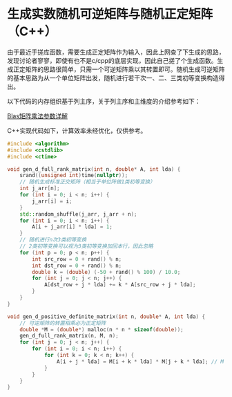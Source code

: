 # 生成实数随机可逆矩阵与随机正定矩阵（C++）


由于最近手搓库函数，需要生成正定矩阵作为输入，因此上网查了下生成的思路，发现讨论者寥寥，即使有也不是c/cpp的底层实现，因此自己搓了个生成函数。生成正定矩阵的思路很简单，只需一个可逆矩阵乘以其转置即可。随机生成可逆矩阵的基本思路为从一个单位矩阵出发，随机进行若干次一、二、三类初等变换构造得出。

以下代码的内存组织基于列主序，关于列主序和主维度的介绍参考如下：

[Blas矩阵乘法参数详解](https://zhuanlan.zhihu.com/p/104287878)

C++实现代码如下，计算效率未经优化，仅供参考。

```cpp
#include <algorithm>
#include <cstdlib>
#include <ctime>

void gen_d_full_rank_matrix(int n, double* A, int lda) {
    srand((unsigned int)time(nullptr));
    // 随机生成标准正交矩阵（相当于单位阵做1类初等变换）
    int j_arr[n];
    for (int i = 0; i < n; i++) {
        j_arr[i] = i;
    }
    std::random_shuffle(j_arr, j_arr + n);
    for (int i = 0; i < n; i++) {
        A[i + j_arr[i] * lda] = 1;
    }
    // 随机进行n次3类初等变换
    // 2类初等变换可以视为3类初等变换加回本行，因此忽略
    for (int p = 0; p < n; p++) {
        int src_row = 0 + rand() % n;
        int dst_row = 0 + rand() % n;
        double k = (double) (-50 + rand() % 100) / 10.0;
        for (int j = 0; j < n; j++) {
            A[dst_row + j * lda] += k * A[src_row + j * lda];
        }
    }
}

void gen_d_positive_definite_matrix(int n, double* A, int lda) {
    // 可逆矩阵的转置相乘必为正定矩阵
    double *M = (double*) malloc(n * n * sizeof(double));
    gen_d_full_rank_matrix(n, M, n);
    for (int j = 0; j < n; j++) {
        for (int i = 0; i < n; i++) {
            for (int k = 0; k < n; k++) {
                A[i + j * lda] = M[i + k * lda] * M[j + k * lda]; // M * M^T
            }
        }
    }
}
```


